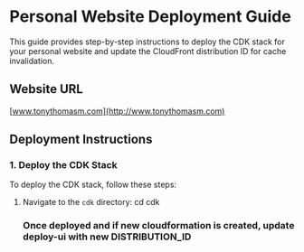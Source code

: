 # Personal Website Deployment Guide

This guide provides step-by-step instructions to deploy the CDK stack for your personal website and update the CloudFront distribution ID for cache invalidation.

## Website URL
[www.tonythomasm.com](http://www.tonythomasm.com)

## Deployment Instructions

### 1. Deploy the CDK Stack

To deploy the CDK stack, follow these steps:

1. Navigate to the `cdk` directory:
   cd cdk
   ### Once deployed and if new cloudformation is created, update deploy-ui with new DISTRIBUTION_ID
